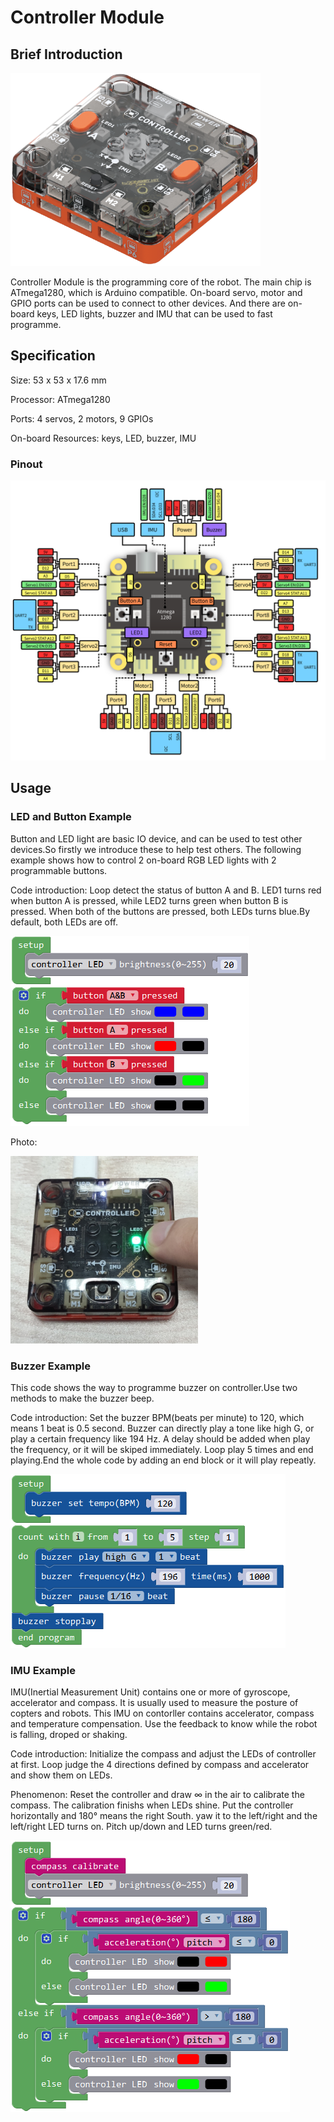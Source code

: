 # Controller Module

## Brief Introduction

![](./images/render_controller.png)

Controller Module is the programming core of the robot. The main chip is ATmega1280, which is Arduino compatible.
On-board servo, motor and GPIO ports can be used to connect to other devices. 
And there are on-board keys, LED lights, buzzer and IMU that can be used to fast programme.

## Specification

Size: 53 x 53 x 17.6 mm

Processor: ATmega1280

Ports: 4 servos, 2 motors, 9 GPIOs

On-board Resources: keys, LED, buzzer, IMU

### Pinout

![](./images/pinout_controller.png)

## Usage

### LED and Button Example

Button and LED light are basic IO device, and can be used to test other devices.So firstly we introduce these to help test others.
The following example shows how to control 2 on-board RGB LED lights with 2 programmable buttons.

Code introduction: Loop detect the status of button A and B. LED1 turns red when button A is pressed, while LED2 turns green when button B is pressed.
When both of the buttons are pressed, both LEDs turns blue.By default, both LEDs are off.

![](./images/Mixly_example_controller_LEDbutton.png)

Photo: 

![](./images/photo_LEDbutton.png)

### Buzzer Example

This code shows the way to programme buzzer on controller.Use two methods to make the buzzer beep.

Code introduction: Set the buzzer BPM(beats per minute) to 120, which means 1 beat is 0.5 second. 
Buzzer can directly play a tone like high G, or play a certain frequency like 194 Hz.
A delay should be added when play the frequency, or it will be skiped immediately.
Loop play 5 times and end playing.End the whole code by adding an end block or it will play repeatly.

![](./images/Mixly_example_controller_buzzer.png)

### IMU Example

IMU(Inertial Measurement Unit) contains one or more of gyroscope, accelerator and compass. It is usually used to measure the posture of copters and robots.
This IMU on contorller contains accelerator, compass and temperature compensation. Use the feedback to know while the robot is falling, droped or shaking.

Code introduction: Initialize the compass and adjust the LEDs of controller at first. 
Loop judge the 4 directions defined by compass and accelerator and show them on LEDs.

Phenomenon: Reset the controller and draw ∞ in the air to calibrate the compass. The calibration finishs when LEDs shine.
Put the controller horizontally and 180° means the right South. yaw it to the left/right and the left/right LED turns on. Pitch up/down and LED turns green/red.

![](./images/Mixly_example_controller_IMU.png)
